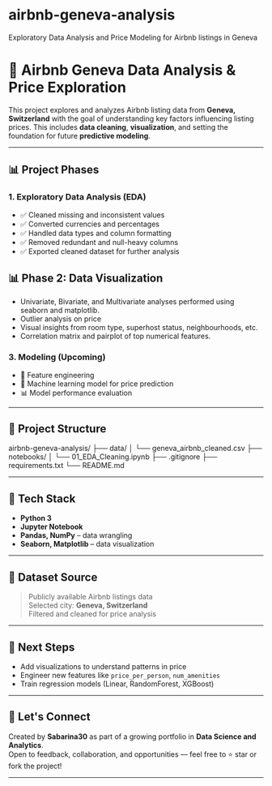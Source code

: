 # airbnb-geneva-analysis
Exploratory Data Analysis and Price Modeling for Airbnb listings in Geneva
# 🏡 Airbnb Geneva Data Analysis & Price Exploration

This project explores and analyzes Airbnb listing data from **Geneva, Switzerland** with the goal of understanding key factors influencing listing prices. This includes **data cleaning**, **visualization**, and setting the foundation for future **predictive modeling**.

---

## 📊 Project Phases

### 1. Exploratory Data Analysis (EDA)
- ✅ Cleaned missing and inconsistent values
- ✅ Converted currencies and percentages
- ✅ Handled data types and column formatting
- ✅ Removed redundant and null-heavy columns
- ✅ Exported cleaned dataset for further analysis

## 📊 Phase 2: Data Visualization
- Univariate, Bivariate, and Multivariate analyses performed using seaborn and matplotlib.
- Outlier analysis on price
- Visual insights from room type, superhost status, neighbourhoods, etc.
- Correlation matrix and pairplot of top numerical features.

### 3. Modeling (Upcoming)
- 🔢 Feature engineering
- 🧠 Machine learning model for price prediction
- 📊 Model performance evaluation

---

## 📁 Project Structure

airbnb-geneva-analysis/
├── data/
│ └── geneva_airbnb_cleaned.csv
├── notebooks/
│ └── 01_EDA_Cleaning.ipynb
├── .gitignore
├── requirements.txt
└── README.md



---

## 🧰 Tech Stack

- **Python 3**
- **Jupyter Notebook**
- **Pandas, NumPy** – data wrangling
- **Seaborn, Matplotlib** – data visualization

---

## 🔎 Dataset Source

> Publicly available Airbnb listings data  
Selected city: **Geneva, Switzerland**  
Filtered and cleaned for price analysis

---

## 🚀 Next Steps

- Add visualizations to understand patterns in price
- Engineer new features like `price_per_person`, `num_amenities`
- Train regression models (Linear, RandomForest, XGBoost)

---

## 🤝 Let's Connect

Created by **Sabarina30** as part of a growing portfolio in **Data Science and Analytics**.  
Open to feedback, collaboration, and opportunities — feel free to ⭐️ star or fork the project!

---
